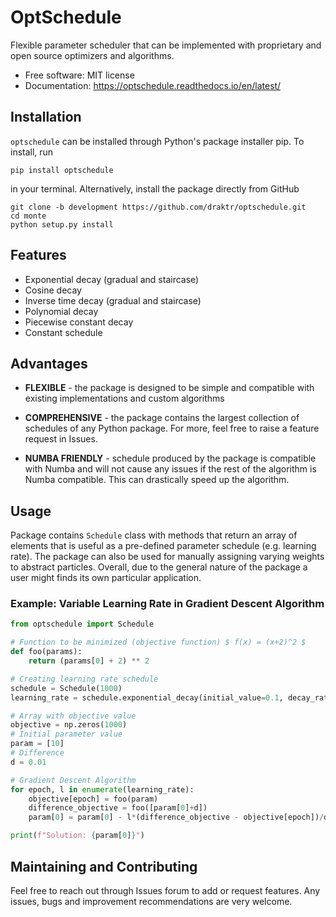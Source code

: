 # OptSchedule

Flexible parameter scheduler that can be implemented with proprietary and open source optimizers and algorithms.

* Free software: MIT license
* Documentation: <https://optschedule.readthedocs.io/en/latest/>

## Installation

`optschedule` can be installed through Python's package installer pip. To install, run

```shell
pip install optschedule
```

in your terminal. Alternatively, install the package directly from GitHub

```shell
git clone -b development https://github.com/draktr/optschedule.git
cd monte
python setup.py install
```

## Features

* Exponential decay (gradual and staircase)
* Cosine decay
* Inverse time decay (gradual and staircase)
* Polynomial decay
* Piecewise constant decay
* Constant schedule

## Advantages

* **FLEXIBLE** - the package is designed to be simple and compatible with existing implementations and custom algorithms

* **COMPREHENSIVE** - the package contains the largest collection of schedules of any Python package. For more, feel free to raise a feature request in Issues.

* **NUMBA FRIENDLY** - schedule produced by the package is compatible with Numba and will not cause any issues if the rest of the algorithm is Numba compatible. This can drastically speed up the algorithm.

## Usage

Package contains `Schedule` class with methods that return an array of elements that is useful as a pre-defined parameter schedule (e.g. learning rate). The package can also be used for manually assigning varying weights to abstract particles. Overall, due to the general nature of the package a user might finds its own particular application.

### Example: Variable Learning Rate in Gradient Descent Algorithm

```python
from optschedule import Schedule

# Function to be minimized (objective function) $ f(x) = (x+2)^2 $
def foo(params):
    return (params[0] + 2) ** 2

# Creating learning rate schedule
schedule = Schedule(1000)
learning_rate = schedule.exponential_decay(initial_value=0.1, decay_rate=0.5)

# Array with objective value
objective = np.zeros(1000)
# Initial parameter value
param = [10]
# Difference
d = 0.01

# Gradient Descent Algorithm
for epoch, l in enumerate(learning_rate):
    objective[epoch] = foo(param)
    difference_objective = foo([param[0]+d])
    param[0] = param[0] - l*(difference_objective - objective[epoch])/d

print(f"Solution: {param[0]}")
```

## Maintaining and Contributing

Feel free to reach out through Issues forum to add or request features. Any issues, bugs and improvement recommendations are very welcome.
